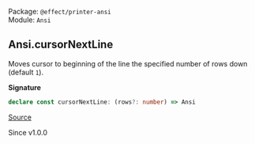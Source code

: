 Package: `@effect/printer-ansi`<br />
Module: `Ansi`<br />

## Ansi.cursorNextLine

Moves cursor to beginning of the line the specified number of rows down
(default `1`).

**Signature**

```ts
declare const cursorNextLine: (rows?: number) => Ansi
```

[Source](https://github.com/Effect-TS/effect/tree/main/packages/printer-ansi/src/Ansi.ts#L402)

Since v1.0.0